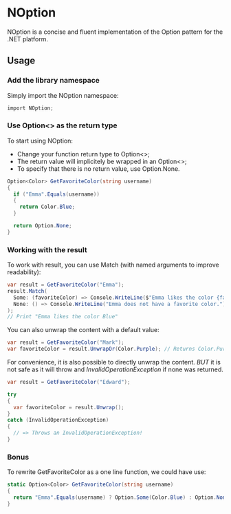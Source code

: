 # NOption
NOption is a concise and fluent implementation of the Option pattern for the .NET platform.

## Usage
### Add the library namespace
Simply import the NOption namespace:

```csharp
import NOption;
```

### Use Option<> as the return type
To start using NOption:
  * Change your function return type to Option<>;
  * The return value will implicitely be wrapped in an Option<>;
  * To specify that there is no return value, use Option.None.

```csharp
Option<Color> GetFavoriteColor(string username)
{
  if ("Emma".Equals(username))
  {
    return Color.Blue;
  }

  return Option.None;
}
```

### Working with the result
To work with result, you can use Match (with named arguments to improve readability):

```csharp
var result = GetFavoriteColor("Emma");
result.Match(
  Some: (favoriteColor) => Console.WriteLine($"Emma likes the color {favoriteColor}."),
  None: () => Console.WriteLine("Emma does not have a favorite color.")
);
// Print "Emma likes the color Blue"
```

You can also unwrap the content with a default value:

```csharp
var result = GetFavoriteColor("Mark");
var favoriteColor = result.UnwrapOr(Color.Purple); // Returns Color.Purple
```

For convenience, it is also possible to directly unwrap the content. *BUT* it is not safe as it will throw and *InvalidOperationException* if none was returned.

```csharp
var result = GetFavoriteColor("Edward");

try
{
  var favoriteColor = result.Unwrap();
}
catch (InvalidOperationException)
{
  // => Throws an InvalidOperationException!
}
```

### Bonus
To rewrite GetFavoriteColor as a one line function, we could have use:

```csharp
static Option<Color> GetFavoriteColor(string username)
{
  return "Emma".Equals(username) ? Option.Some(Color.Blue) : Option.None;
}
```
